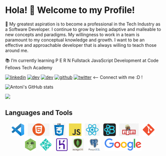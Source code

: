 # Hola! 👋 Welcome to my Profile!

🌱 My greatest aspiration is to become a professional in the Tech Industry as a Software Developer. I continue to grow by being adaptive and malleable to new concepts and paradigms. My willingness to work in a team is paramount to my conceptual knowledge and growth. I want to be an effective and approachable developer that is always willing to teach those around me.

📚 I’m currently learning P E R N Fullstack JavaScript Development at Code Fellows Tech Academy

[<img src='https://cdn.jsdelivr.net/npm/simple-icons@3.0.1/icons/linkedin.svg' alt='linkedin' height='40'>](https://www.linkedin.com/in/lorenzo-ortega-antoni/) [<img src='https://cdn.jsdelivr.net/npm/simple-icons@3.0.1/icons/hashnode.svg' alt='dev' height='40'>](https://hashnode.com/@antoni909)  [<img src='https://cdn.jsdelivr.net/npm/simple-icons@3.0.1/icons/dev-dot-to.svg' alt='dev' height='40'>](https://dev.to/@antoni909) [<img src='https://cdn.jsdelivr.net/npm/simple-icons@3.0.1/icons/github.svg' alt='github' height='40'>](https://github.com/antoni909) [<img src='https://cdn.jsdelivr.net/npm/simple-icons@3.0.1/icons/twitter.svg' alt='twitter' height='40'>](https://twitter.com/avichu1992) <-- Connect with me :D !

![Antoni's GitHub stats](https://github-readme-stats.vercel.app/api?username=antoni909&show_icons=true&theme=gotham&border_radius=25&custom_title=My%20Stats%20So-far)

![](https://visitor-badge.laobi.icu/badge?page_id=antoni909.antoni909)


## Languages and Tools

<p align="center">
  <img
    src="icons/vscode.png"
    alt="VS-Editor"
    height="40"
    style="vertical-align:top; margin:4px">
  <img
    src="icons/html.png"
    alt="html"
    height="40"
    style="vertical-align:top; margin:4px">
  <img
    src="icons/css.png"
    alt="css"
    height="40"
    style="vertical-align:top; margin:4px">
  <img
    src="icons/js.png"
    alt="Javascript"
    height="40"
    style="vertical-align:top; margin:4px">
  <img
    src="icons/react.png"
    alt="react"
    height="40"
    style="vertical-align:top; margin:4px">
  <img
    src="icons/bootstrap.png"
    alt="React-Bootstrap"
    height="40"
    style="vertical-align:top; margin:4px">
  <img
    src="icons/npm.jpeg"
    alt="npm"
    height="40"
    style="vertical-align:top; margin:4px">
  <img
    src="icons/git.png"
    alt="git"
    height="40"
    style="vertical-align:top; margin:4px">
  <img
    src="icons/node-js.png"
    alt="node.js"
    height="40"
    style="vertical-align:top; margin:4px">
  <img
    src="icons/netlify.png"
    alt="netlify"
    height="40"
    style="vertical-align:top; margin:4px">  
  <img
    src="icons/heroku.png"
    alt="heroku.js"
    height="40"
    style="vertical-align:top; margin:4px">
  <img
    src="icons/mongodb.png"
    alt="heroku"
    height="40"
    style="vertical-align:top; margin:4px">
  <img
    src="icons/postgresql-logo.png"
    alt="PostgresQL"
    height="40"
    style="vertical-align:top; margin:4px">
  <img
    src="icons/google.png"
    alt="Google"
    height="40"
    style="vertical-align:top; margin:4px">
</p>
